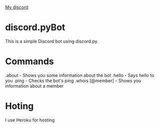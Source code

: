 [My discord](http://discord.gg/m33xSJX "http://discord.gg/m33xSJX")
# discord.pyBot
This is a simple Discord bot using discord.py.
# Commands
.about - Shows you some information about the bot
.hello - Says hello to you
.ping - Checks the bot's ping
.whois [@member] - Shows you information about a member
# Hoting
I use Heroku for hosting
